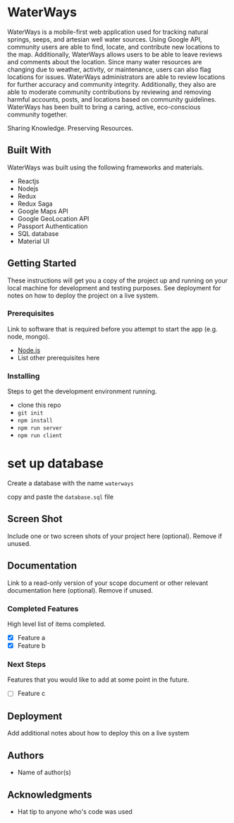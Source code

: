 #  WaterWays

WaterWays is a mobile-first web application used for tracking natural springs, seeps, and artesian well water sources. Using Google API, community users are able to find, locate, and contribute new locations to the map. Additionally, WaterWays allows users to be able to leave reviews and comments about the location. Since many water resources are changing due to weather, activity, or maintenance, users can also flag locations for issues. WaterWays administrators are able to review locations for further accuracy and community integrity. Additionally, they also are able to moderate community contributions by reviewing and removing harmful accounts, posts, and locations based on community guidelines. 
WaterWays has been built to bring a caring, active, eco-conscious community together.

Sharing Knowledge. Preserving Resources.

## Built With

WaterWays was built using the following frameworks and materials.
- Reactjs
- Nodejs
- Redux
- Redux Saga
- Google Maps API
- Google GeoLocation API
- Passport Authentication 
- SQL database
- Material UI

## Getting Started

These instructions will get you a copy of the project up and running on your local machine for development and testing purposes. See deployment for notes on how to deploy the project on a live system.

### Prerequisites

Link to software that is required before you attempt to start the app (e.g. node, mongo).

- [Node.js](https://nodejs.org/en/)
- List other prerequisites here


### Installing

Steps to get the development environment running.

- clone this repo
- `git init`
- `npm install`
- `npm run server`
- `npm run client`

# set up database

Create a database with the name `waterways`

copy and paste the `database.sql` file

## Screen Shot

Include one or two screen shots of your project here (optional). Remove if unused.

## Documentation

Link to a read-only version of your scope document or other relevant documentation here (optional). Remove if unused.

### Completed Features

High level list of items completed.

- [x] Feature a
- [x] Feature b

### Next Steps

Features that you would like to add at some point in the future.

- [ ] Feature c

## Deployment

Add additional notes about how to deploy this on a live system

## Authors

* Name of author(s)


## Acknowledgments

* Hat tip to anyone who's code was used